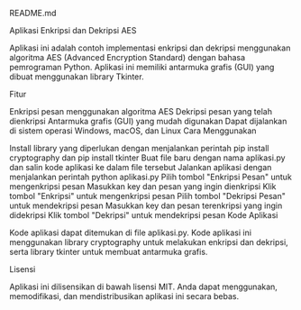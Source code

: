 README.md

Aplikasi Enkripsi dan Dekripsi AES

Aplikasi ini adalah contoh implementasi enkripsi dan dekripsi menggunakan algoritma AES (Advanced Encryption Standard) dengan bahasa pemrograman Python. Aplikasi ini memiliki antarmuka grafis (GUI) yang dibuat menggunakan library Tkinter.

Fitur

Enkripsi pesan menggunakan algoritma AES
Dekripsi pesan yang telah dienkripsi
Antarmuka grafis (GUI) yang mudah digunakan
Dapat dijalankan di sistem operasi Windows, macOS, dan Linux
Cara Menggunakan

Install library yang diperlukan dengan menjalankan perintah pip install cryptography dan pip install tkinter
Buat file baru dengan nama aplikasi.py dan salin kode aplikasi ke dalam file tersebut
Jalankan aplikasi dengan menjalankan perintah python aplikasi.py
Pilih tombol "Enkripsi Pesan" untuk mengenkripsi pesan
Masukkan key dan pesan yang ingin dienkripsi
Klik tombol "Enkripsi" untuk mengenkripsi pesan
Pilih tombol "Dekripsi Pesan" untuk mendekripsi pesan
Masukkan key dan pesan terenkripsi yang ingin didekripsi
Klik tombol "Dekripsi" untuk mendekripsi pesan
Kode Aplikasi

Kode aplikasi dapat ditemukan di file aplikasi.py. Kode aplikasi ini menggunakan library cryptography untuk melakukan enkripsi dan dekripsi, serta library tkinter untuk membuat antarmuka grafis.

Lisensi

Aplikasi ini dilisensikan di bawah lisensi MIT. Anda dapat menggunakan, memodifikasi, dan mendistribusikan aplikasi ini secara bebas.
